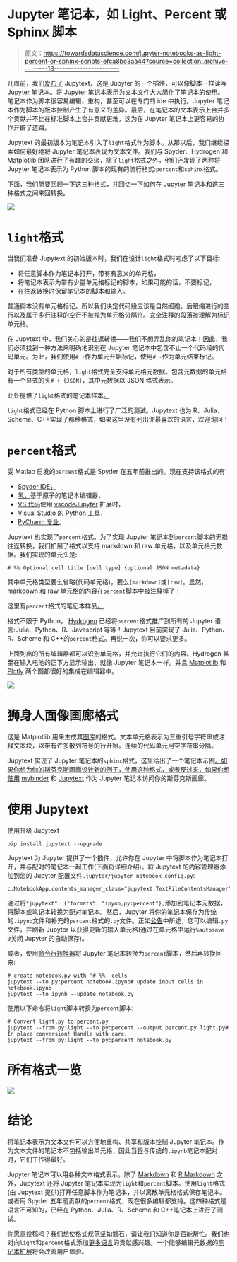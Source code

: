 # Jupyter 笔记本，如 Light、Percent 或 Sphinx 脚本

> 原文：<https://towardsdatascience.com/jupyter-notebooks-as-light-percent-or-sphinx-scripts-efca8bc3aa44?source=collection_archive---------18----------------------->

几周前，我们[发布了](/introducing-jupytext-9234fdff6c57) Jupytext，这是 Jupyter 的一个插件，可以像脚本一样读写 Jupyter 笔记本。将 Jupyter 笔记本表示为文本文件大大简化了笔记本的使用。笔记本作为脚本很容易编辑、重构，甚至可以在专门的 ide 中执行。Jupyter 笔记本作为脚本的版本控制产生了有意义的差异。最后，在笔记本的文本表示上合并多个贡献并不比在标准脚本上合并贡献更难，这为在 Jupyter 笔记本上更容易的协作开辟了道路。

Jupytext 的最初版本为笔记本引入了`light`格式作为脚本。从那以后，我们继续探索如何最好地将 Jupyter 笔记本表现为文本文件。我们与 Spyder、Hydrogen 和 Matplotlib 团队进行了有趣的交流，除了`light`格式之外，他们还发现了两种将 Jupyter 笔记本表示为 Python 脚本的现有的流行格式:`percent`和`sphinx`格式。

下面，我们简要回顾一下这三种格式，并回忆一下如何在 Jupyter 笔记本和这三种格式之间来回转换。

![](img/309571356b2c6fa8011672f5059fca06.png)

# `light`格式

当我们准备 Jupytext 的初始版本时，我们在设计`light`格式时考虑了以下目标:

*   将任意脚本作为笔记本打开，带有有意义的单元格，
*   将笔记本表示为带有少量单元格标记的脚本，如果可能的话，不要标记，
*   在往返转换时保留笔记本的脚本和输入。

普通脚本没有单元格标记。所以我们决定代码段应该是自然细胞。后跟缩进行的空行以及属于多行注释的空行不被视为单元格分隔符。完全注释的段落被理解为标记单元格。

在 Jupytext 中，我们关心的是往返转换——我们不想弄乱你的笔记本！因此，我们必须找到一种方法来明确地识别在 Jupyter 笔记本中包含不止一个代码段的代码单元。为此，我们使用`# +`作为单元开始标记，使用`# -`作为单元结束标记。

对于所有类型的单元格，`light`格式完全支持单元格元数据。包含元数据的单元格有一个显式的头`# + {JSON}`，其中元数据以 JSON 格式表示。

此处提供了`light`格式的笔记本样本[。](https://github.com/mwouts/jupytext/blob/master/demo/World%20population.lgt.py)

`light`格式已经在 Python 脚本上进行了广泛的测试。Jupytext 也为 R、Julia、Scheme、C++实现了那种格式，如果这里没有列出你最喜欢的语言，欢迎询问！

# `percent`格式

受 Matlab 启发的`percent`格式是 Spyder 在五年前推出的。现在支持该格式的有:

*   [Spyder IDE，](https://docs.spyder-ide.org/editor.html#defining-code-cells)
*   [氢，](https://atom.io/packages/hydrogen)基于原子的笔记本编辑器，
*   [VS 代码](https://code.visualstudio.com/)使用 [vscodeJupyter](https://marketplace.visualstudio.com/items?itemName=donjayamanne.jupyter) 扩展时，
*   [Visual Studio 的 Python 工具](https://github.com/Microsoft/PTVS)，
*   [PyCharm 专业](https://www.jetbrains.com/pycharm/)。

Jupytext 也实现了`percent`格式。为了实现 Jupyter 笔记本到`percent`脚本的无损往返转换，我们扩展了格式以支持 markdown 和 raw 单元格，以及单元格元数据。我们实现的单元头是:

```
# %% Optional cell title [cell type] {optional JSON metadata}
```

其中单元格类型要么省略(代码单元格)，要么`[markdown]`或`[raw]`。显然，markdown 和 raw 单元格的内容在`percent`脚本中被注释掉了！

这里有`percent`格式的笔记本样品[。](https://github.com/mwouts/jupytext/blob/master/demo/World%20population.pct.py)

格式不限于 Python。 [Hydrogen](https://atom.io/packages/hydrogen) 已经将`percent`格式推广到所有的 Jupyter 语言:Julia、Python、R、Javascript 等等！Jupytext 目前实现了 Julia、Python、R、Scheme 和 C++的`percent`格式。再说一次，你可以要求更多。

上面列出的所有编辑器都可以识别单元格，并允许执行它们的内容。Hydrogen 甚至在输入电池的正下方显示输出，就像 Jupyter 笔记本一样。并且 [Matplotlib](https://gist.githubusercontent.com/mwouts/91f3e1262871cdaa6d35394cd14f9bdc/raw/3e2dde646d66207e132fba30d7c407a5917c0371/percent_format_matplotlib.png) 和 [Plotly](https://gist.githubusercontent.com/mwouts/91f3e1262871cdaa6d35394cd14f9bdc/raw/3e2dde646d66207e132fba30d7c407a5917c0371/percent_format_plotly.png) 两个图都很好的集成在编辑器中。

![](img/348b0dc66b937286990c3c2ede5cc771.png)

# 狮身人面像画廊格式

这是 Matplotlib 用来生成其[图库](https://matplotlib.org/gallery.html)的格式。文本单元格表示为三重引号字符串或注释文本块，以带有许多散列符号的行开始。连续的代码单元用空字符串分隔。

Jupytext 实现了 Jupyter 笔记本的`sphinx`格式，这里给出了一个笔记本示例[。如果你想为你的斯芬克斯画廊设计新的例子，使用这种格式，或者反过来，如果你想使用](https://github.com/mwouts/jupytext/blob/master/demo/World%20population.spx.py) [mybinder](http://mybinder.org/) 和 [Jupytext](https://github.com/mwouts/jupytext/blob/master/README.md#sphinx-gallery-scripts) 作为 Jupyter 笔记本访问你的斯芬克斯画廊。

# 使用 Jupytext

使用升级 Jupytext

```
pip install jupytext --upgrade
```

Jupytext 为 Jupyter 提供了一个插件，允许你在 Jupyter 中将脚本作为笔记本打开，并与配对的笔记本一起工作(下面将详细介绍)。将 Jupytext 的内容管理器添加到您的 Jupyter 配置文件`.jupyter/jupyter_notebook_config.py`:

```
c.NotebookApp.contents_manager_class="jupytext.TextFileContentsManager"
```

通过将`"jupytext": {"formats": "ipynb,py:percent"},`添加到笔记本元数据，将脚本或笔记本转换为配对笔记本。然后，Jupyter 将你的笔记本保存为传统的`.ipynb`文件和补充的`percent`格式的`.py`文件。正如[公告](/introducing-jupytext-9234fdff6c57)中所述，您可以编辑`.py`文件，并刷新 Jupyter 以获得更新的输入单元格(通过在单元格中运行`%autosave 0`关闭 Jupyter 的自动保存)。

或者，使用[命令行转换器](https://github.com/mwouts/jupytext/blob/master/README.md#command-line-conversion)将 Jupyter 笔记本转换为`percent`脚本，然后再转换回来:

```
# create notebook.py with '# %%'-cells
jupytext --to py:percent notebook.ipynb# update input cells in notebook.ipynb
jupytext --to ipynb --update notebook.py
```

使用以下命令将`light`脚本转换为`percent`脚本:

```
# Convert light.py to percent.py
jupytext --from py:light --to py:percent --output percent.py light.py# In place conversion! Handle with care.
jupytext --from py:light --to py:percent notebook.py
```

# 所有格式一览

![](img/cebf2d1e33a8a1d1337d0f2cd66211a5.png)

# 结论

将笔记本表示为文本文件可以方便地重构、共享和版本控制 Jupyter 笔记本。作为文本文件的笔记本不包括输出单元格，因此当[将](https://github.com/mwouts/jupytext/blob/master/README.md#paired-notebooks)与传统的`.ipynb`笔记本配对时，它们工作得最好。

Jupyter 笔记本可以用各种文本格式表示。除了 [Markdown](https://github.com/mwouts/jupytext/blob/master/demo/World%20population.md) 和 [R Markdown](https://github.com/mwouts/jupytext/blob/master/demo/World%20population.Rmd) 之外，Jupytext 还将 Jupyter 笔记本实现为`light`和`percent`脚本。使用`light`格式(由 Jupytext 提供)打开任意脚本作为笔记本，并以离散单元格格式保存笔记本。或者用 Spyder 五年前贡献的`percent`格式，现在很多编辑都支持。这四种格式是语言不可知的，已经在 Python、Julia、R、Scheme 和 C++笔记本上进行了测试。

你愿意投稿吗？我们想使格式规范坚如磐石，请让我们知道你是否能帮忙。我们也对向`light`和`percent`格式添加[更多语言](https://github.com/mwouts/jupytext/blob/master/README.md#extending-the-light-and-percent-formats-to-more-languages)的贡献感兴趣。一个能够编辑元数据的[笔记本扩展](https://github.com/mwouts/jupytext/issues/86)将会改善用户体验。